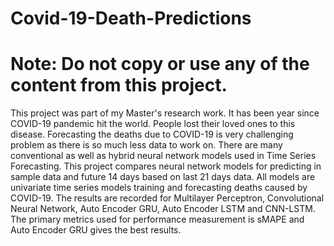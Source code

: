 # Covid-19-Death-Predictions
# Note: Do not copy or use any of the content from this project.
This project was part of my Master's research work. It has been year since COVID-19 pandemic hit the world. People lost their loved ones to this disease. Forecasting the deaths due to COVID-19 is very challenging problem as there is so much less data to work on. There are many conventional as well as hybrid neural network models used in Time Series Forecasting. This project compares neural network models for predicting in sample data and future 14 days based on last 21 days data. All models are univariate time series models training and forecasting deaths caused by COVID-19. The results are recorded for Multilayer Perceptron, Convolutional Neural Network, Auto Encoder GRU, Auto Encoder LSTM and CNN-LSTM. The primary metrics used for performance measurement is sMAPE and Auto Encoder GRU gives the best results.
